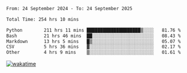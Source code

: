 <!--START_SECTION:waka-->

```txt
From: 24 September 2024 - To: 24 September 2025

Total Time: 254 hrs 10 mins

Python        211 hrs 11 mins ████████████████████▒░░░░   81.76 %
Bash          21 hrs 46 mins  ██░░░░░░░░░░░░░░░░░░░░░░░   08.43 %
Markdown      13 hrs 5 mins   █▒░░░░░░░░░░░░░░░░░░░░░░░   05.07 %
CSV           5 hrs 36 mins   ▓░░░░░░░░░░░░░░░░░░░░░░░░   02.17 %
Other         4 hrs 9 mins    ▒░░░░░░░░░░░░░░░░░░░░░░░░   01.61 %
```

<!--END_SECTION:waka-->
[![wakatime](https://wakatime.com/badge/user/5f89a63a-5294-4958-ad30-2b3455e63f2a.svg)](https://wakatime.com/@5f89a63a-5294-4958-ad30-2b3455e63f2a)
